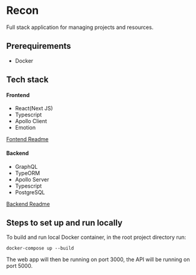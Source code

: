 # Recon

Full stack application for managing projects and resources.

## Prerequirements

- Docker

## Tech stack

#### Frontend

- React(Next JS)
- Typescript
- Apollo Client
- Emotion

[Fontend Readme](https://github.com/vora/recon/blob/main/app/)

#### Backend

- GraphQL
- TypeORM
- Apollo Server
- Typescript
- PostgreSQL

[Backend Readme](https://github.com/vora/recon/blob/main/api/)

## Steps to set up and run locally

To build and run local Docker container, in the root project directory run:

```console
docker-compose up --build
```

The web app will then be running on port 3000, the API will be running on port 5000.

